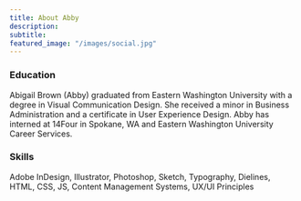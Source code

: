 ```yaml
---
title: About Abby
description: 
subtitle: 
featured_image: "/images/social.jpg"
---
```


### Education

Abigail Brown (Abby) graduated from Eastern Washington University with a degree in Visual Communication Design. She received a minor in Business Administration and a certificate in User Experience Design. Abby has interned at 14Four in Spokane, WA and Eastern Washington University Career Services.

### Skills

Adobe InDesign, Illustrator, Photoshop, Sketch, Typography, Dielines, HTML, CSS, JS, Content Management Systems, UX/UI Principles
